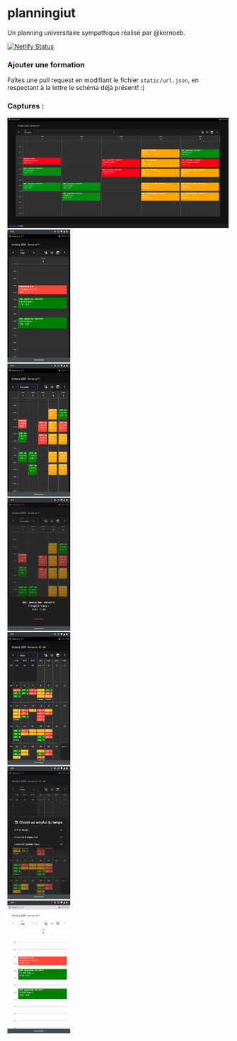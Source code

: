 # planningiut

Un planning universitaire sympathique réalisé par @kernoeb.  

[![Netlify Status](https://api.netlify.com/api/v1/badges/9d54a6f2-71ff-4cd6-9eea-3c9c5cf6f0b2/deploy-status)](https://app.netlify.com/sites/planningiut/deploys)

### Ajouter une formation

Faîtes une pull request en modifiant le fichier `static/url.json`, en respectant à la lettre le schéma déjà présent! :)


### Captures :

![desktop](img/desktop.png)  
<img src="img/phone1.png" height="300" />
<br>
<img src="img/phone2.png" height="300" />
<br>
<img src="img/phone3.png" height="300" />
<br>
<img src="img/phone4.png" height="300" />
<br>
<img src="img/phone5.png" height="300" />
<br>
<img src="img/phone6.png" height="300" />
